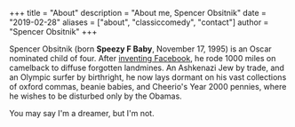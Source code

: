 +++
title = "About"
description = "About me, Spencer Obsitnik"
date = "2019-02-28"
aliases = ["about", "classiccomedy", "contact"]
author = "Spencer Obsitnik"
+++

Spencer Obsitnik (born **Speezy F Baby**, November 17, 1995) is an Oscar nominated child of four.  After [inventing Facebook](/facebook), he rode 1000 miles on camelback to diffuse forgotten landmines.  An Ashkenazi Jew by trade, and an Olympic surfer by birthright, he now lays dormant on his vast collections of oxford commas, beanie babies, and Cheerio's Year 2000 pennies, where he wishes to be disturbed only by the Obamas.

You may say I'm a dreamer, but I'm not.
